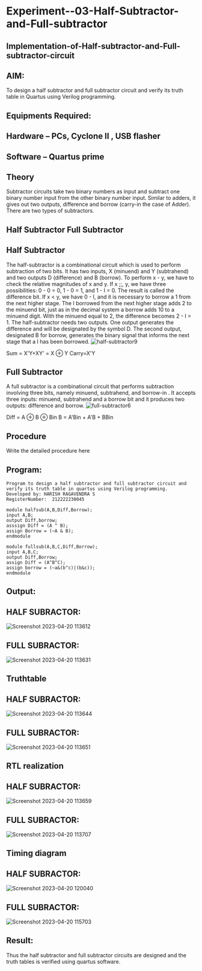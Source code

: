 # Experiment--03-Half-Subtractor-and-Full-subtractor
## Implementation-of-Half-subtractor-and-Full-subtractor-circuit
## AIM:
To design a half subtractor and full subtractor circuit and verify its truth table in Quartus using Verilog programming.

## Equipments Required:
## Hardware – PCs, Cyclone II , USB flasher
## Software – Quartus prime
## Theory
Subtractor circuits take two binary numbers as input and subtract one binary number input from the other binary number input. Similar to adders, it gives out two outputs, difference and borrow (carry-in the case of Adder). There are two types of subtractors.

## Half Subtractor Full Subtractor
## Half Subtractor
The half-subtractor is a combinational circuit which is used to perform subtraction of two bits. It has two inputs, X (minuend) and Y (subtrahend) and two outputs D (difference) and B (borrow). To perform x - y, we have to check the relative magnitudes of x and y. If x ;;, y, we have three possibilities: 0 - 0 = 0, 1 - 0 = 1, and 1 - I = 0. The result is called the difference bit. If x < y, we have 0 - I, and it is necessary to borrow a 1 from the next higher stage. The I borrowed from the next higher stage adds 2 to the minuend bit, just as in the decimal system a borrow adds 10 to a minuend digit. With the minuend equal to 2, the difference becomes 2 - I = 1. The half-subtractor needs two outputs. One output generates the difference and will be designated by the symbol D. The second output, designated B for borrow, generates the binary signal that informs the next stage that a I has been borrowed.
![half-subtractor9](https://user-images.githubusercontent.com/36288975/166112538-58c3bc7c-ee5d-4e6a-ac8d-8e8328efe27a.png)


Sum = X'Y+XY' = X ⊕ Y
Carry=X'Y

## Full Subtractor
A full subtractor is a combinational circuit that performs subtraction involving three bits, namely minuend, subtrahend, and borrow-in . It accepts three inputs: minuend, subtrahend and a borrow bit and it produces two outputs: difference and borrow. 
![full-subtractor6](https://user-images.githubusercontent.com/36288975/166112541-24c68359-3de8-4674-ae22-8272ffc385ed.png)


Diff = A ⊕ B ⊕ Bin B = A'Bin + A'B + BBin

## Procedure



Write the detailed procedure here 


## Program:
```
Program to design a half subtractor and full subtractor circuit and verify its truth table in quartus using Verilog programming.
Developed by: HARISH RAGAVENDRA S
RegisterNumber:  212222230045
```
```
module halfsub(A,B,Diff,Borrow);
input A,B; 
output Diff,borrow;
asssign Diff = (A ^ B);
assign Borrow = (~A & B);
endmodule
```
```
module fullsub(A,B,C,Diff,Borrow);
input A,B,C;
output Diff,Borrow;
assign Diff = (A^B^C);
assign borrow = (~a&(b^c)|(b&c));
endmodule 
```

## Output:
## HALF SUBRACTOR:
![Screenshot 2023-04-20 113612](https://user-images.githubusercontent.com/114852180/233273307-5658f9b1-4892-4f98-9b6e-f2dc1029a460.png)
## FULL SUBRACTOR:
![Screenshot 2023-04-20 113631](https://user-images.githubusercontent.com/114852180/233273507-43f9744f-c0ba-4a08-af77-99002e9095d3.png)

## Truthtable

## HALF SUBRACTOR:
![Screenshot 2023-04-20 113644](https://user-images.githubusercontent.com/114852180/233273594-312e784b-2db6-4c10-bb56-09e6713c967a.png)

## FULL SUBRACTOR:
![Screenshot 2023-04-20 113651](https://user-images.githubusercontent.com/114852180/233274298-80a76d38-6f00-448f-bda7-40ca32984d90.png)

##  RTL realization

## HALF SUBRACTOR:
![Screenshot 2023-04-20 113659](https://user-images.githubusercontent.com/114852180/233274618-71f74595-6cda-4e12-852c-0e27b4b090f0.png)

## FULL SUBRACTOR:
![Screenshot 2023-04-20 113707](https://user-images.githubusercontent.com/114852180/233274651-0c85dc93-ffda-47de-be3d-2c5dbb181762.png)


## Timing diagram 

## HALF SUBRACTOR:
![Screenshot 2023-04-20 120040](https://user-images.githubusercontent.com/114852180/233277538-5b4c0f1b-7c57-4119-9f8f-9057065c63de.png)
## FULL SUBRACTOR:
![Screenshot 2023-04-20 115703](https://user-images.githubusercontent.com/114852180/233277276-0cd68075-501d-4345-8a81-e2c40ccf3796.png)

## Result:
Thus the half subtractor and full subtractor circuits are designed and the truth tables is verified using quartus software.
